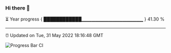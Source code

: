 ### Hi there 👋

⏳ Year progress { ████████████▁▁▁▁▁▁▁▁▁▁▁▁▁▁▁▁▁▁ } 41.30 %

---

⏰ Updated on Tue, 31 May 2022 18:16:48 GMT

![Progress Bar CI](https://github.com/liununu/liununu/workflows/Progress%20Bar%20CI/badge.svg)
